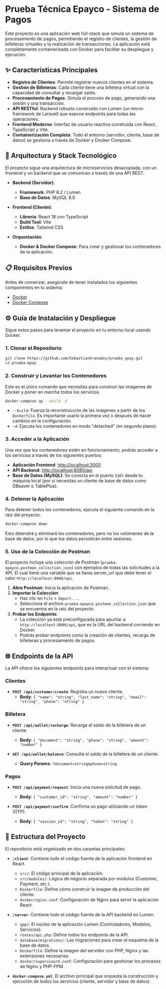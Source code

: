 # Prueba Técnica Epayco - Sistema de Pagos

Este proyecto es una aplicación web full-stack que simula un sistema de procesamiento de pagos, permitiendo el registro de clientes, la gestión de billeteras virtuales y la realización de transacciones. La aplicación está completamente containerizada con Docker para facilitar su despliegue y ejecución.

## ✨ Características Principales

- **Registro de Clientes**: Permite registrar nuevos clientes en el sistema.
- **Gestión de Billeteras**: Cada cliente tiene una billetera virtual con la capacidad de consultar y recargar saldo.
- **Procesamiento de Pagos**: Simula el proceso de pago, generando una sesión y una transacción.
- **API RESTful**: Backend robusto construido con Lumen (un micro-framework de Laravel) que expone endpoints para todas las operaciones.
- **Frontend Moderno**: Interfaz de usuario reactiva construida con React, TypeScript y Vite.
- **Containerización Completa**: Todo el entorno (servidor, cliente, base de datos) se gestiona a través de Docker y Docker Compose.

## 🚀 Arquitectura y Stack Tecnológico

El proyecto sigue una arquitectura de microservicios desacoplada, con un frontend y un backend que se comunican a través de una API REST.

- **Backend (Servidor)**:
  - **Framework**: PHP 8.2 / Lumen
  - **Base de Datos**: MySQL 8.0

- **Frontend (Cliente)**:
  - **Librería**: React 18 con TypeScript
  - **Build Tool**: Vite
  - **Estilos**: Tailwind CSS

- **Orquestación**:
  - **Docker & Docker Compose**: Para crear y gestionar los contenedores de la aplicación.

## 📋 Requisitos Previos

Antes de comenzar, asegúrate de tener instalados los siguientes componentes en tu sistema:

- [Docker](https://docs.docker.com/get-docker/)
- [Docker Compose](https://docs.docker.com/compose/install/)

## ⚙️ Guía de Instalación y Despliegue

Sigue estos pasos para levantar el proyecto en tu entorno local usando Docker.

### 1. Clonar el Repositorio

```bash
git clone https://github.com/SebastianGranados/prueba_epay.git
cd prueba-epay
```

### 2. Construir y Levantar los Contenedores

Este es el único comando que necesitas para construir las imágenes de Docker y poner en marcha todos los servicios.

```bash
docker-compose up --build -d
```

- `--build`: Fuerza la reconstrucción de las imágenes a partir de los `Dockerfile`. Es importante usarlo la primera vez o después de hacer cambios en la configuración.
- `-d`: Ejecuta los contenedores en modo "detached" (en segundo plano).

### 3. Acceder a la Aplicación

Una vez que los contenedores estén en funcionamiento, podrás acceder a los servicios a través de los siguientes puertos:

- **Aplicación Frontend**: [http://localhost:3000](http://localhost:3000)
- **API Backend**: [http://localhost:8080/api](http://localhost:8080/api)
- **Base de Datos (MySQL)**: Se conecta en el puerto `3307` desde tu máquina local (por si necesitas un cliente de base de datos como DBeaver o TablePlus).

### 4. Detener la Aplicación

Para detener todos los contenedores, ejecuta el siguiente comando en la raíz del proyecto:

```bash
docker-compose down
```

Esto detendrá y eliminará los contenedores, pero no los volúmenes de la base de datos, por lo que tus datos persistirán entre sesiones.

### 5. Uso de la Colección de Postman

El proyecto incluye una colección de Postman (`prueba-epayco.postman_collection.json`) con ejemplos de todas las solicitudes a la API.
El cual tiene una variable que se llama server_url que debe tener el valor `http://localhost:8080/api`.

1.  **Abre Postman**: Inicia la aplicación de Postman.
2.  **Importar la Colección**:
    - Haz clic en `File` > `Import...`.
    - Selecciona el archivo `prueba-epayco.postman_collection.json` que se encuentra en la raíz del proyecto.
3.  **Probar los Endpoints**:
    - La colección ya está preconfigurada para apuntar a `http://localhost:8080/api`, que es la URL del backend corriendo en Docker.
    - Podrás probar endpoints como la creación de clientes, recarga de billeteras y procesamiento de pagos.

## 🌐 Endpoints de la API

La API ofrece los siguientes endpoints para interactuar con el sistema:

### Clientes

- **`POST /api/customer/create`**: Registra un nuevo cliente.
  - **Body**: `{ "name": "string", "last_name": "string", "email": "string", "phone": "string" }`

### Billetera

- **`POST /api/wallet/recharge`**: Recarga el saldo de la billetera de un cliente.
  - **Body**: `{ "document": "string", "phone": "string", "amount": "number" }`

- **`GET /api/wallet/balance`**: Consulta el saldo de la billetera de un cliente.
  - **Query Params**: `?document=string&phone=string`

### Pagos

- **`POST /api/payment/request`**: Inicia una nueva solicitud de pago.
  - **Body**: `{ "customer_id": "string", "amount": "number" }`

- **`POST /api/payment/confirm`**: Confirma un pago utilizando un token (OTP).
  - **Body**: `{ "session_id": "string", "token": "string" }`


## 📂 Estructura del Proyecto

El repositorio está organizado en dos carpetas principales:

- **`/client`**: Contiene todo el código fuente de la aplicación frontend en React.
  - `src/`: El código principal de la aplicación.
  - `src/modules/`: Lógica de negocio separada por módulos (Customer, Payment, etc.).
  - `Dockerfile`: Define cómo construir la imagen de producción del cliente.
  - `docker/nginx.conf`: Configuración de Nginx para servir la aplicación React.

- **`/server`**: Contiene todo el código fuente de la API backend en Lumen.
  - `app/`: El núcleo de la aplicación Lumen (Controladores, Modelos, Servicios).
  - `routes/api.php`: Define todos los endpoints de la API.
  - `database/migrations/`: Las migraciones para crear el esquema de la base de datos.
  - `Dockerfile`: Define la imagen del servidor con PHP, Nginx y las extensiones necesarias.
  - `docker/supervisord.conf`: Configuración para gestionar los procesos de Nginx y PHP-FPM.

- **`docker-compose.yml`**: El archivo principal que orquesta la construcción y ejecución de todos los servicios (cliente, servidor y base de datos).
